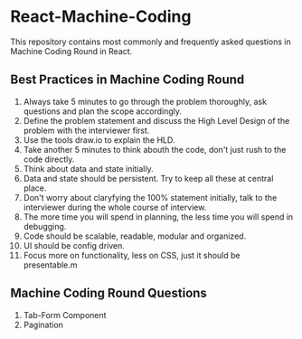 # React-Machine-Coding
This repository contains most commonly and frequently asked questions in Machine Coding Round in React.

## Best Practices in Machine Coding Round

1.  Always take 5 minutes to go through the problem thoroughly, ask questions and plan the scope accordingly.
2.  Define the problem statement and discuss the High Level Design of the problem with the interviewer first.
3.  Use the tools draw.io to explain the HLD.
4.  Take another 5 minutes to think abouth the code, don't just rush to the code directly.
5.  Think about data and state initially.  
6.  Data and state should be persistent. Try to keep all these at central place.
7.  Don't worry about claryfying the 100% statement initially, talk to the interviewer during the whole course of interview.
8.  The more time you will spend in planning, the less time you will spend in debugging.
9.  Code should be scalable, readable, modular and organized.
10. UI should be config driven.
11. Focus more on functionality, less on CSS, just it should be presentable.m  


## Machine Coding Round Questions

1.  Tab-Form Component
2.  Pagination
